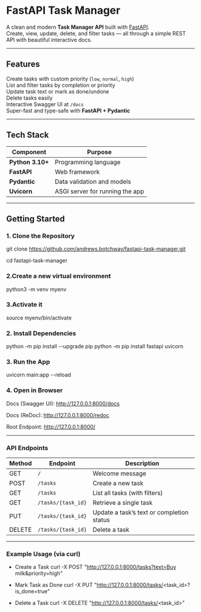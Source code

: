 #  FastAPI Task Manager

 A clean and modern **Task Manager API** built with [FastAPI](https://fastapi.tiangolo.com/).  
 Create, view, update, delete, and filter tasks — all through a simple REST API with beautiful interactive docs.

---

##  Features

 Create tasks with custom priority (`low`, `normal`, `high`)  
 List and filter tasks by completion or priority  
 Update task text or mark as done/undone  
 Delete tasks easily  
 Interactive Swagger UI at `/docs`  
 Super-fast and type-safe with **FastAPI + Pydantic**

---

##  Tech Stack

| Component | Purpose |
|------------|----------|
|  **Python 3.10+** | Programming language |
|  **FastAPI** | Web framework |
|  **Pydantic** | Data validation and models |
|  **Uvicorn** | ASGI server for running the app |

---

##  Getting Started

### 1. Clone the Repository

git clone https://github.com/andrews.botchway/fastapi-task-manager.git

cd fastapi-task-manager

### 2.Create a new virtual environment
python3 -m venv myenv

### 3.Activate it
source myenv/bin/activate


### 2. Install Dependencies
python -m pip install --upgrade pip
python -m pip install fastapi uvicorn

### 3. Run the App
uvicorn main:app --reload

### 4. Open in Browser

 Docs (Swagger UI): http://127.0.0.1:8000/docs

 Docs (ReDoc): http://127.0.0.1:8000/redoc

 Root Endpoint: http://127.0.0.1:8000/

--- 


###  API Endpoints
| Method | Endpoint           | Description |
|--------|--------------------|-------------|
| GET    | `/`                | Welcome message |
| POST   | `/tasks`           | Create a new task |
| GET    | `/tasks`           | List all tasks (with filters) |
| GET    | `/tasks/{task_id}` | Retrieve a single task |
| PUT    | `/tasks/{task_id}` | Update a task’s text or completion status |
| DELETE | `/tasks/{task_id}` | Delete a task |
---

###  Example Usage (via curl)
- Create a Task
curl -X POST "http://127.0.0.1:8000/tasks?text=Buy milk&priority=high"

- Mark Task as Done
curl -X PUT "http://127.0.0.1:8000/tasks/<task_id>?is_done=true"

- Delete a Task
curl -X DELETE "http://127.0.0.1:8000/tasks/<task_id>"

